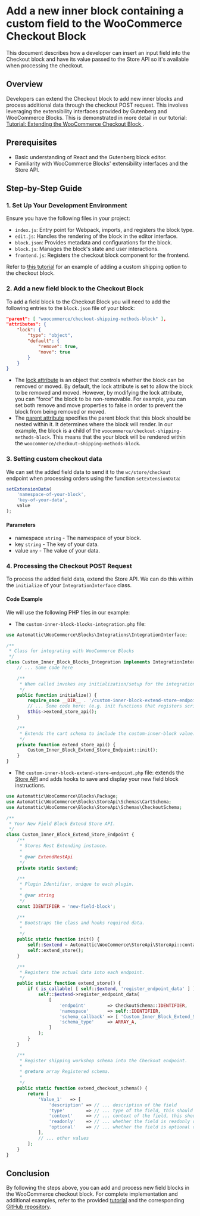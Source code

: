 # Add a new inner block containing a custom field to the WooCommerce Checkout Block

This document describes how a developer can insert an input field into the Checkout block and have its value passed to the Store API so it's available when processing the checkout.

## Overview

Developers can extend the Checkout block to add new inner blocks and process additional data through the checkout POST request. This involves leveraging the extensibility interfaces provided by Gutenberg and WooCommerce Blocks. This is demonstrated in more detail in our tutorial: [Tutorial: Extending the WooCommerce Checkout Block
](https://developer.woocommerce.com/2023/08/07/extending-the-woocommerce-checkout-block-to-add-custom-shipping-options/).

## Prerequisites

- Basic understanding of React and the Gutenberg block editor.
- Familiarity with WooCommerce Blocks' extensibility interfaces and the Store API.

## Step-by-Step Guide

### 1. Set Up Your Development Environment

Ensure you have the following files in your project:

- `index.js`: Entry point for Webpack, imports, and registers the block type.
- `edit.js`: Handles the rendering of the block in the editor interface.
- `block.json`: Provides metadata and configurations for the block.
- `block.js`: Manages the block's state and user interactions.
- `frontend.js`: Registers the checkout block component for the frontend.

Refer to [this tutorial](https://developer.woocommerce.com/2023/08/07/extending-the-woocommerce-checkout-block-to-add-custom-shipping-options/) for an example of adding a custom shipping option to the checkout block.

### 2. Add a new field block to the Checkout Block

To add a field block to the Checkout Block you will need to add the following entries to the `block.json` file of your block:

```json
"parent": [ "woocommerce/checkout-shipping-methods-block" ],
"attributes": {
	"lock": {
		"type": "object",
		"default": {
			"remove": true,
			"move": true
		}
	}
}
```

- The [lock attribute](https://developer.wordpress.org/block-editor/reference-guides/block-api/block-templates/#individual-block-locking) is an object that controls whether the block can be removed or moved. By default, the lock attribute is set to allow the block to be removed and moved. However, by modifying the lock attribute, you can “force” the block to be non-removable. For example, you can set both remove and move properties to false in order to prevent the block from being removed or moved.
- The [parent attribute](https://developer.wordpress.org/block-editor/reference-guides/block-api/block-metadata/#parent) specifies the parent block that this block should be nested within it. It determines where the block will render. In our example, the block is a child of the `woocommerce/checkout-shipping-methods-block`. This means that the your block will be rendered within the `woocommerce/checkout-shipping-methods-block`.

### 3. Setting custom checkout data

We can set the added field data to send it to the `wc/store/checkout` endpoint when processing orders using the function `setExtensionData`:

```JavaScript
setExtensionData(
	'namespace-of-your-block',
	'key-of-your-data',
	value
);
```

#### Parameters

- namespace `string` - The namespace of your block.
- key `string` - The key of your data.
- value `any` - The value of your data.

### 4. Processing the Checkout POST Request

To process the added field data, extend the Store API. We can do this within the `initialize` of your `IntegrationInterface` class.

#### Code Example

We will use the following PHP files in our example:

- The `custom-inner-block-blocks-integration.php` file:

```php
use Automattic\WooCommerce\Blocks\Integrations\IntegrationInterface;

/**
 * Class for integrating with WooCommerce Blocks
 */
class Custom_Inner_Block_Blocks_Integration implements IntegrationInterface {
	// ... Some code here

	/**
	 * When called invokes any initialization/setup for the integration.
	 */
	public function initialize() {
		require_once __DIR__ . '/custom-inner-block-extend-store-endpoint.php';
		// ... Some code here: (e.g. init functions that registers scripts and styles, and other instructions)
		$this->extend_store_api();
	}

	/**
	 * Extends the cart schema to include the custom-inner-block value.
	 */
	private function extend_store_api() {
		Custom_Inner_Block_Extend_Store_Endpoint::init();
	}
}
```

- The `custom-inner-block-extend-store-endpoint.php` file: extends the [Store API](https://github.com/woocommerce/woocommerce-blocks/tree/trunk/src/StoreApi) and adds hooks to save and display your new field block instructions.

```php
use Automattic\WooCommerce\Blocks\Package;
use Automattic\WooCommerce\Blocks\StoreApi\Schemas\CartSchema;
use Automattic\WooCommerce\Blocks\StoreApi\Schemas\CheckoutSchema;

/**
 * Your New Field Block Extend Store API.
 */
class Custom_Inner_Block_Extend_Store_Endpoint {
	/**
	 * Stores Rest Extending instance.
	 *
	 * @var ExtendRestApi
	 */
	private static $extend;

	/**
	 * Plugin Identifier, unique to each plugin.
	 *
	 * @var string
	 */
	const IDENTIFIER = 'new-field-block';

	/**
	 * Bootstraps the class and hooks required data.
	 *
	 */
	public static function init() {
		self::$extend = Automattic\WooCommerce\StoreApi\StoreApi::container()->get( Automattic\WooCommerce\StoreApi\Schemas\ExtendSchema::class );
		self::extend_store();
	}

	/**
	 * Registers the actual data into each endpoint.
	 */
	public static function extend_store() {
		if ( is_callable( [ self::$extend, 'register_endpoint_data' ] ) ) {
			self::$extend->register_endpoint_data(
				[
					'endpoint'        => CheckoutSchema::IDENTIFIER,
					'namespace'       => self::IDENTIFIER,
					'schema_callback' => [ 'Custom_Inner_Block_Extend_Store_Endpoint', 'extend_checkout_schema' ],
					'schema_type'     => ARRAY_A,
				]
			);
		}
	}

	/**
	 * Register shipping workshop schema into the Checkout endpoint.
	 *
	 * @return array Registered schema.
	 *
	 */
	public static function extend_checkout_schema() {
		return [
            'Value_1'   => [
                'description' => // ... description of the field
                'type'        => // ... type of the field, this should be a string
                'context'     => // ... context of the field, this should be an array containing 'view' and 'edit'
                'readonly'    => // ... whether the field is readonly or not, this should be a boolean
                'optional'    => // ... whether the field is optional or not, this should be a boolean
            ],
			// ... other values
        ];
	}
}
```

## Conclusion

By following the steps above, you can add and process new field blocks in the WooCommerce checkout block. For complete implementation and additional examples, refer to the provided [tutorial](https://developer.woocommerce.com/2023/08/07/extending-the-woocommerce-checkout-block-to-add-custom-shipping-options/) and the corresponding [GitHub repository](https://github.com).
